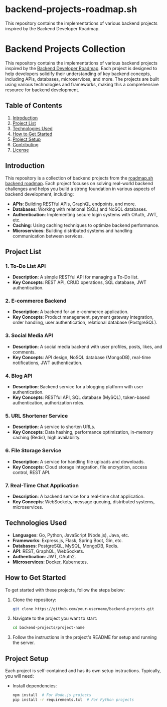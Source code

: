 # backend-projects-roadmap.sh
This repository contains the implementations of various backend projects inspired by the Backend Developer Roadmap. 
# Backend Projects Collection

This repository contains the implementations of various backend projects inspired by the [Backend Developer Roadmap](https://roadmap.sh/backend/projects). Each project is designed to help developers solidify their understanding of key backend concepts, including APIs, databases, microservices, and more. The projects are built using various technologies and frameworks, making this a comprehensive resource for backend development.

## Table of Contents

1. [Introduction](#introduction)
2. [Project List](#project-list)
3. [Technologies Used](#technologies-used)
4. [How to Get Started](#how-to-get-started)
5. [Project Setup](#project-setup)
6. [Contributing](#contributing)
7. [License](#license)

## Introduction

This repository is a collection of backend projects from the [roadmap.sh backend roadmap](https://roadmap.sh/backend/projects). Each project focuses on solving real-world backend challenges and helps you build a strong foundation in various aspects of backend development, including:

- **APIs**: Building RESTful APIs, GraphQL endpoints, and more.
- **Databases**: Working with relational (SQL) and NoSQL databases.
- **Authentication**: Implementing secure login systems with OAuth, JWT, etc.
- **Caching**: Using caching techniques to optimize backend performance.
- **Microservices**: Building distributed systems and handling communication between services.

## Project List

### 1. **To-Do List API**
- **Description**: A simple RESTful API for managing a To-Do list.
- **Key Concepts**: REST API, CRUD operations, SQL database, JWT authentication.
  
### 2. **E-commerce Backend**
- **Description**: A backend for an e-commerce application.
- **Key Concepts**: Product management, payment gateway integration, order handling, user authentication, relational database (PostgreSQL).

### 3. **Social Media API**
- **Description**: A social media backend with user profiles, posts, likes, and comments.
- **Key Concepts**: API design, NoSQL database (MongoDB), real-time notifications, JWT authentication.

### 4. **Blog API**
- **Description**: Backend service for a blogging platform with user authentication.
- **Key Concepts**: RESTful API, SQL database (MySQL), token-based authentication, authorization roles.

### 5. **URL Shortener Service**
- **Description**: A service to shorten URLs.
- **Key Concepts**: Data hashing, performance optimization, in-memory caching (Redis), high availability.

### 6. **File Storage Service**
- **Description**: A service for handling file uploads and downloads.
- **Key Concepts**: Cloud storage integration, file encryption, access control, REST API.

### 7. **Real-Time Chat Application**
- **Description**: A backend service for a real-time chat application.
- **Key Concepts**: WebSockets, message queuing, distributed systems, microservices.

## Technologies Used

- **Languages**: Go, Python, JavaScript (Node.js), Java, etc.
- **Frameworks**: Express.js, Flask, Spring Boot, Gin, etc.
- **Databases**: PostgreSQL, MySQL, MongoDB, Redis.
- **API**: REST, GraphQL, WebSockets.
- **Authentication**: JWT, OAuth2.
- **Microservices**: Docker, Kubernetes.

## How to Get Started

To get started with these projects, follow the steps below:

1. Clone the repository:
    ```bash
    git clone https://github.com/your-username/backend-projects.git
    ```
   
2. Navigate to the project you want to start:
    ```bash
    cd backend-projects/project-name
    ```

3. Follow the instructions in the project's README for setup and running the server.

## Project Setup

Each project is self-contained and has its own setup instructions. Typically, you will need:

- Install dependencies:
  ```bash
  npm install  # For Node.js projects
  pip install -r requirements.txt  # For Python projects
